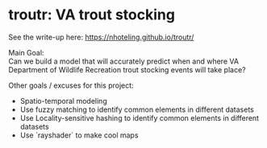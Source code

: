 # troutr:  VA trout stocking

See the write-up here:  https://nhoteling.github.io/troutr/

Main Goal:  
Can we build a model that will accurately predict when and where VA Department of Wildlife Recreation trout stocking events will take place?

Other goals / excuses for this project:
<ul>
  <li>Spatio-temporal modeling</li>
  <li>Use fuzzy matching to identify common elements in different datasets</li> 
  <li>Use Locality-sensitive hashing to identify common elements in different datasets</li>
  <li>Use `rayshader` to make cool maps</li>
</ul>